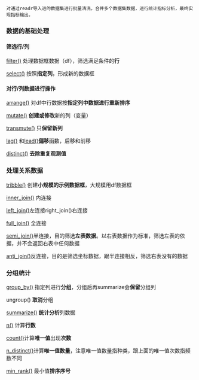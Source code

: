 `对通过readr导入进的数据集进行批量清洗，合并多个数据集数据，进行统计指标分析，最终实现指标输出。`
### 数据的基础处理
#### 筛选行/列
[filter()](dplyr/filter().md) 处理数据框数据（df），筛选满足条件的**行**

[select()](dplyr/select().md) 按照**指定列**，形成新的数据框

#### 对行/列数据进行操作
[arrange()](dplyr/arrange()].md) 对df中行数据按**指定列中数据进行重新排序**

[mutate()](dplyr/mutate().md) **创建或修改**新的列（变量）

[transmute()](dplyr/transmute().md) 只**保留新列**

[lag()](dplyr/lag().md) 和[lead()](dplyr/lead().md)**偏移**函数，后移和前移

[distinct()](dplyr/distinct().md) **去除重复观测值**


### 处理关系数据
[tribble()](dplyr/tribble().md) 创建**小规模的示例数据框**，大规模用df数据框

[inner_join()](dplyr/inner_join().md) 内连接

[left_join()](dplyr/left_join().md)左连接right_join()右连接

[full_join()](dplyr/full_join().md) 全连接

[semi_join()](dplyr/semi_join().md)半连接，目的筛选**左表数据**。以右表数据作为标准，筛选左表的依据，并不会返回右表中任何数据

[anti_join()](dplyr/anti_join().md)反连接，目的是筛选坐标数据，跟半连接相反，筛选右表没有的数据


### 分组统计
[group_by()](dplyr/group_by().md) 指定列进行**分组**，分组后再summarize会**保留**分组列

ungroup() **取消**分组


[summarize()](dplyr/summarize().md) **统计分析**列数据


[n()](dplyr/n().md) 计算**行数**

[count()](dplyr/count().md)计算**唯一值**出现**次数**

[n_distinct()](dplyr/n_distinct().md)计算**唯一值数量**，注意唯一值数量指种类，跟上面的唯一值次数指频数不同


[min_rank()](dplyr/min_rank().md) 最小值**排序序号**



